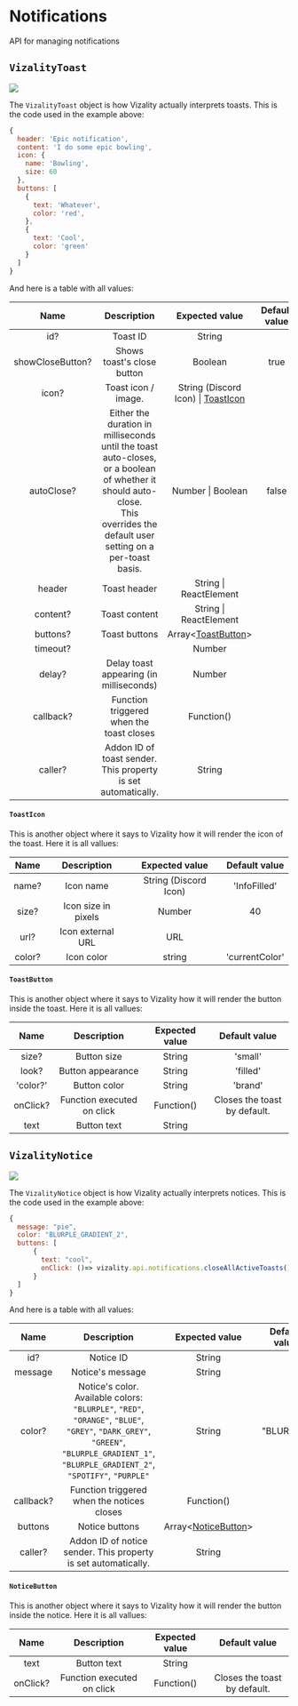 # Notifications

API for managing notifications



## `VizalityToast`

![](https://guys.i-have.fans/C4ED340.png)

The `VizalityToast` object is how Vizality actually interprets toasts. This is the code used in the example above:

```js
{
  header: 'Epic notification',
  content: 'I do some epic bowling',
  icon: {
    name: 'Bowling',
    size: 60
  },
  buttons: [
    {
      text: 'Whatever',
      color: 'red',
    },
    {
      text: 'Cool',
      color: 'green'
    }
  ]
}
```

And here is a table with all values:

|       Name       |                         Description                          |                  Expected value                  | Default value |
| :--------------: | :----------------------------------------------------------: | :----------------------------------------------: | :-----------: |
|       id?        |                           Toast ID                           |                      String                      |               |
| showCloseButton? |                  Shows toast's close button                  |                     Boolean                      |     true      |
|      icon?       |                     Toast icon / image.                      | String (Discord Icon) \| [ToastIcon](#ToastIcon) |               |
|    autoClose?    | Either the duration in milliseconds until the toast auto-closes, or a boolean of whether it should auto-close.<br />This overrides the default user setting on a per-toast basis. |                Number \| Boolean                 |     false     |
|      header      |                         Toast header                         |              String \| ReactElement              |               |
|     content?     |                        Toast content                         |              String \| ReactElement              |               |
|     buttons?     |                        Toast buttons                         |        Array<[ToastButton](#ToastButton)>        |               |
|     timeout?     |                                                              |                      Number                      |               |
|      delay?      |           Delay toast appearing (in milliseconds)            |                      Number                      |               |
|    callback?     |           Function triggered when the toast closes           |                    Function()                    |               |
|     caller?      | Addon ID of toast sender. This property is set automatically. |                      String                      |               |



#### `ToastIcon`

This is another object where it says to Vizality how it will render the icon of the toast. Here it is all vallues:

|  Name  |     Description     |    Expected value     | Default value  |
| :----: | :-----------------: | :-------------------: | :------------: |
| name?  |      Icon name      | String (Discord Icon) |  'InfoFilled'  |
| size?  | Icon size in pixels |        Number         |       40       |
|  url?  |  Icon external URL  |          URL          |                |
| color? |     Icon color      |        string         | 'currentColor' |



#### `ToastButton`

This is another object where it says to Vizality how it will render the button inside the toast. Here it is all vallues:

|   Name   |        Description         | Expected value |        Default value         |
| :------: | :------------------------: | :------------: | :--------------------------: |
|  size?   |        Button size         |     String     |           'small'            |
|  look?   |     Button appearance      |     String     |           'filled'           |
| 'color?' |        Button color        |     String     |           'brand'            |
| onClick? | Function executed on click |   Function()   | Closes the toast by default. |
|   text   |        Button text         |     String     |                              |



## `VizalityNotice`

![](https://auser-have-some.viruses-to.download/Fa549d5.png)

The `VizalityNotice` object is how Vizality actually interprets notices. This is the code used in the example above:

```js
{
  message: "pie",
  color: "BLURPLE_GRADIENT_2",
  buttons: [
      {
        text: "cool",
        onClick: ()=> vizality.api.notifications.closeAllActiveToasts()
      }
  ]
}
```

And here is a table with all values:

|   Name    |                         Description                          |            Expected value            | Default value |
| :-------: | :----------------------------------------------------------: | :----------------------------------: | :-----------: |
|    id?    |                          Notice ID                           |                String                |               |
|  message  |                       Notice's message                       |                String                |               |
|  color?   | Notice's color. Available colors: `"BLURPLE"`, `"RED"`, `"ORANGE"`, `"BLUE"`, `"GREY"`, `"DARK_GREY"`, `"GREEN"`, `"BLURPLE_GRADIENT_1"`, `"BLURPLE_GRADIENT_2"`, `"SPOTIFY"`, `"PURPLE"` |                String                |   "BLURPLE"   |
| callback? |          Function triggered when the notices closes          |              Function()              |               |
|  buttons  |                        Notice buttons                        | Array<[NoticeButton](#NoticeButton)> |               |
|  caller?  | Addon ID of notice sender. This property is set automatically. |                String                |               |



#### `NoticeButton`

This is another object where it says to Vizality how it will render the button inside the notice. Here it is all vallues:

|   Name   |        Description         | Expected value |        Default value         |
| :------: | :------------------------: | :------------: | :--------------------------: |
|   text   |        Button text         |     String     |                              |
| onClick? | Function executed on click |   Function()   | Closes the toast by default. |

